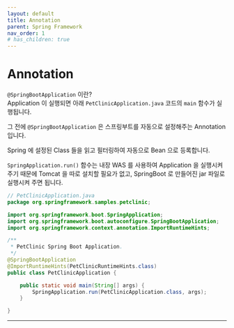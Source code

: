 ```yaml
---
layout: default
title: Annotation
parent: Spring Framework
nav_order: 1
# has_children: true
---
```


# Annotation

`@SpringBootApplication` 이란?<br>
Application 이 실행되면 아래 `PetClinicApplication.java` 코드의 `main` 함수가 실행됩니다. 

그 전에 `@SpringBootApplication` 은 스프링부트를 자동으로 설정해주는 Annotation 입니다. 

Spring 에 설정된 Class 들을 읽고 필터링하여 자동으로 Bean 으로 등록합니다.

`SpringApplication.run()` 함수는 내장 WAS 를 사용하여 Application 을 실행시켜주기 때문에 Tomcat 을 따로 설치할 필요가 없고, SpringBoot 로 만들어진 jar 파일로 실행시켜 주면 됩니다.

```java
// PetClinicApplication.java
package org.springframework.samples.petclinic;

import org.springframework.boot.SpringApplication;
import org.springframework.boot.autoconfigure.SpringBootApplication;
import org.springframework.context.annotation.ImportRuntimeHints;

/**
 * PetClinic Spring Boot Application.
 */
@SpringBootApplication
@ImportRuntimeHints(PetClinicRuntimeHints.class)
public class PetClinicApplication {

	public static void main(String[] args) {
		SpringApplication.run(PetClinicApplication.class, args);
	}

}
```

---

